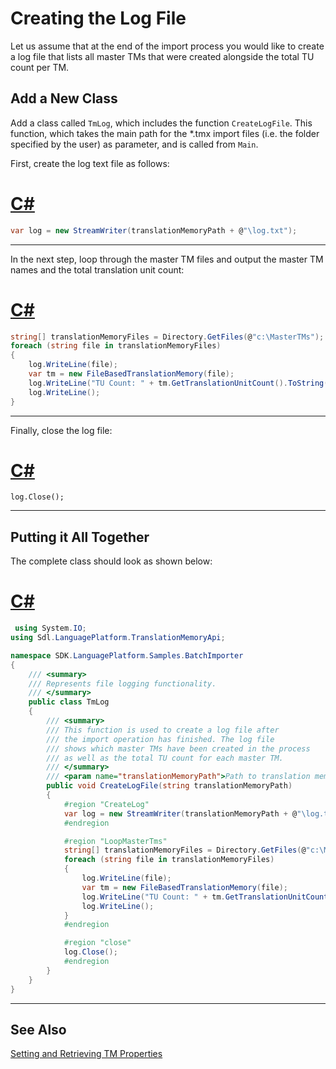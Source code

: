 Creating the Log File
======
Let us assume that at the end of the import process you would like to create a log file that lists all master TMs that were created alongside the total TU count per TM.

Add a New Class
-----
Add a class called `TmLog`, which includes the function `CreateLogFile`. This function, which takes the main path for the *.tmx import files (i.e. the folder specified by the user) as parameter, and is called from `Main`.

First, create the log text file as follows:
# [C#](#tab/tabid-1)
```cs
var log = new StreamWriter(translationMemoryPath + @"\log.txt");
```
****

In the next step, loop through the master TM files and output the master TM names and the total translation unit count:
# [C#](#tab/tabid-2)
```cs
string[] translationMemoryFiles = Directory.GetFiles(@"c:\MasterTMs");
foreach (string file in translationMemoryFiles)
{
    log.WriteLine(file);
    var tm = new FileBasedTranslationMemory(file);
    log.WriteLine("TU Count: " + tm.GetTranslationUnitCount().ToString());
    log.WriteLine();
}
```
****

Finally, close the log file:
# [C#](#tab/tabid-3)
```
log.Close();
```
***

Putting it All Together
-----
The complete class should look as shown below:
# [C#](#tab/tabid-4)
```cs
 using System.IO;
using Sdl.LanguagePlatform.TranslationMemoryApi;

namespace SDK.LanguagePlatform.Samples.BatchImporter
{
    /// <summary>
    /// Represents file logging functionality.
    /// </summary>
    public class TmLog
    {
        /// <summary>
        /// This function is used to create a log file after
        /// the import operation has finished. The log file
        /// shows which master TMs have been created in the process
        /// as well as the total TU count for each master TM.
        /// </summary>
        /// <param name="translationMemoryPath">Path to translation memory.</param>
        public void CreateLogFile(string translationMemoryPath)
        {
            #region "CreateLog"
            var log = new StreamWriter(translationMemoryPath + @"\log.txt");
            #endregion

            #region "LoopMasterTms"
            string[] translationMemoryFiles = Directory.GetFiles(@"c:\MasterTMs");
            foreach (string file in translationMemoryFiles)
            {
                log.WriteLine(file);
                var tm = new FileBasedTranslationMemory(file);
                log.WriteLine("TU Count: " + tm.GetTranslationUnitCount().ToString());
                log.WriteLine();
            }
            #endregion

            #region "close"
            log.Close();
            #endregion
        }
    }
}
```
****

See Also
---------
[Setting and Retrieving TM Properties](setting_and_retrieving_tm_properties.md)